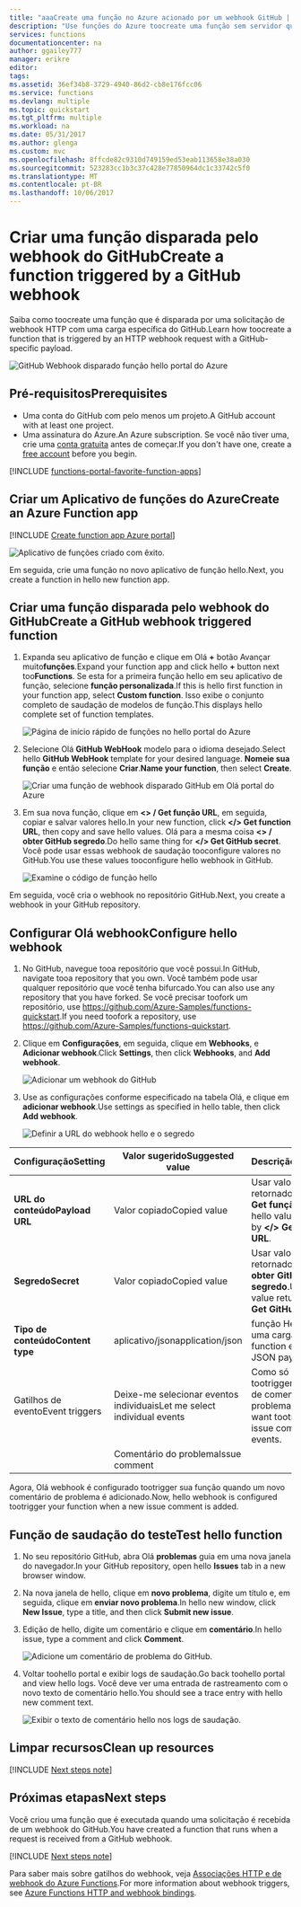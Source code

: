 ```yaml
---
title: "aaaCreate uma função no Azure acionado por um webhook GitHub | Microsoft Docs"
description: "Use funções do Azure toocreate uma função sem servidor que é invocada por um webhook GitHub."
services: functions
documentationcenter: na
author: ggailey777
manager: erikre
editor: 
tags: 
ms.assetid: 36ef34b8-3729-4940-86d2-cb8e176fcc06
ms.service: functions
ms.devlang: multiple
ms.topic: quickstart
ms.tgt_pltfrm: multiple
ms.workload: na
ms.date: 05/31/2017
ms.author: glenga
ms.custom: mvc
ms.openlocfilehash: 8ffcde82c9310d749159ed53eab113658e38a030
ms.sourcegitcommit: 523283cc1b3c37c428e77850964dc1c33742c5f0
ms.translationtype: MT
ms.contentlocale: pt-BR
ms.lasthandoff: 10/06/2017
---
```

# <a name="create-a-function-triggered-by-a-github-webhook"></a><span data-ttu-id="19369-103">Criar uma função disparada pelo webhook do GitHub</span><span class="sxs-lookup"><span data-stu-id="19369-103">Create a function triggered by a GitHub webhook</span></span>

<span data-ttu-id="19369-104">Saiba como toocreate uma função que é disparada por uma solicitação de webhook HTTP com uma carga específica do GitHub.</span><span class="sxs-lookup"><span data-stu-id="19369-104">Learn how toocreate a function that is triggered by an HTTP webhook request with a GitHub-specific payload.</span></span>

![GitHub Webhook disparado função hello portal do Azure](./media/functions-create-github-webhook-triggered-function/function-app-in-portal-editor.png)

## <a name="prerequisites"></a><span data-ttu-id="19369-106">Pré-requisitos</span><span class="sxs-lookup"><span data-stu-id="19369-106">Prerequisites</span></span>

+ <span data-ttu-id="19369-107">Uma conta do GitHub com pelo menos um projeto.</span><span class="sxs-lookup"><span data-stu-id="19369-107">A GitHub account with at least one project.</span></span>
+ <span data-ttu-id="19369-108">Uma assinatura do Azure.</span><span class="sxs-lookup"><span data-stu-id="19369-108">An Azure subscription.</span></span> <span data-ttu-id="19369-109">Se você não tiver uma, crie uma [conta gratuita](https://azure.microsoft.com/free/?WT.mc_id=A261C142F) antes de começar.</span><span class="sxs-lookup"><span data-stu-id="19369-109">If you don't have one, create a [free account](https://azure.microsoft.com/free/?WT.mc_id=A261C142F) before you begin.</span></span>

[!INCLUDE [functions-portal-favorite-function-apps](../../includes/functions-portal-favorite-function-apps.md)]

## <a name="create-an-azure-function-app"></a><span data-ttu-id="19369-110">Criar um Aplicativo de funções do Azure</span><span class="sxs-lookup"><span data-stu-id="19369-110">Create an Azure Function app</span></span>

[!INCLUDE [Create function app Azure portal](../../includes/functions-create-function-app-portal.md)]

![Aplicativo de funções criado com êxito.](./media/functions-create-first-azure-function/function-app-create-success.png)

<span data-ttu-id="19369-112">Em seguida, crie uma função no novo aplicativo de função hello.</span><span class="sxs-lookup"><span data-stu-id="19369-112">Next, you create a function in hello new function app.</span></span>

<a name="create-function"></a>

## <a name="create-a-github-webhook-triggered-function"></a><span data-ttu-id="19369-113">Criar uma função disparada pelo webhook do GitHub</span><span class="sxs-lookup"><span data-stu-id="19369-113">Create a GitHub webhook triggered function</span></span>

1. <span data-ttu-id="19369-114">Expanda seu aplicativo de função e clique em Olá  **+**  botão Avançar muito**funções**.</span><span class="sxs-lookup"><span data-stu-id="19369-114">Expand your function app and click hello **+** button next too**Functions**.</span></span> <span data-ttu-id="19369-115">Se esta for a primeira função hello em seu aplicativo de função, selecione **função personalizada**.</span><span class="sxs-lookup"><span data-stu-id="19369-115">If this is hello first function in your function app, select **Custom function**.</span></span> <span data-ttu-id="19369-116">Isso exibe o conjunto completo de saudação de modelos de função.</span><span class="sxs-lookup"><span data-stu-id="19369-116">This displays hello complete set of function templates.</span></span>

    ![Página de início rápido de funções no hello portal do Azure](./media/functions-create-github-webhook-triggered-function/add-first-function.png)

2. <span data-ttu-id="19369-118">Selecione Olá **GitHub WebHook** modelo para o idioma desejado.</span><span class="sxs-lookup"><span data-stu-id="19369-118">Select hello **GitHub WebHook** template for your desired language.</span></span> <span data-ttu-id="19369-119">**Nomeie sua função** e então selecione **Criar**.</span><span class="sxs-lookup"><span data-stu-id="19369-119">**Name your function**, then select **Create**.</span></span>

     ![Criar uma função de webhook disparado GitHub em Olá portal do Azure](./media/functions-create-github-webhook-triggered-function/functions-create-github-webhook-trigger.png) 

3. <span data-ttu-id="19369-121">Em sua nova função, clique em **<> / Get função URL**, em seguida, copiar e salvar valores hello.</span><span class="sxs-lookup"><span data-stu-id="19369-121">In your new function, click **</> Get function URL**, then copy and save hello values.</span></span> <span data-ttu-id="19369-122">Olá para a mesma coisa **<> / obter GitHub segredo**.</span><span class="sxs-lookup"><span data-stu-id="19369-122">Do hello same thing for **</> Get GitHub secret**.</span></span> <span data-ttu-id="19369-123">Você pode usar essas webhook de saudação tooconfigure valores no GitHub.</span><span class="sxs-lookup"><span data-stu-id="19369-123">You use these values tooconfigure hello webhook in GitHub.</span></span>

    ![Examine o código de função hello](./media/functions-create-github-webhook-triggered-function/functions-copy-function-url-github-secret.png)

<span data-ttu-id="19369-125">Em seguida, você cria o webhook no repositório GitHub.</span><span class="sxs-lookup"><span data-stu-id="19369-125">Next, you create a webhook in your GitHub repository.</span></span>

## <a name="configure-hello-webhook"></a><span data-ttu-id="19369-126">Configurar Olá webhook</span><span class="sxs-lookup"><span data-stu-id="19369-126">Configure hello webhook</span></span>

1. <span data-ttu-id="19369-127">No GitHub, navegue tooa repositório que você possui.</span><span class="sxs-lookup"><span data-stu-id="19369-127">In GitHub, navigate tooa repository that you own.</span></span> <span data-ttu-id="19369-128">Você também pode usar qualquer repositório que você tenha bifurcado.</span><span class="sxs-lookup"><span data-stu-id="19369-128">You can also use any repository that you have forked.</span></span> <span data-ttu-id="19369-129">Se você precisar toofork um repositório, use <https://github.com/Azure-Samples/functions-quickstart>.</span><span class="sxs-lookup"><span data-stu-id="19369-129">If you need toofork a repository, use <https://github.com/Azure-Samples/functions-quickstart>.</span></span>

1. <span data-ttu-id="19369-130">Clique em **Configurações**, em seguida, clique em **Webhooks**, e **Adicionar webhook**.</span><span class="sxs-lookup"><span data-stu-id="19369-130">Click **Settings**, then click **Webhooks**, and  **Add webhook**.</span></span>

    ![Adicionar um webhook do GitHub](./media/functions-create-github-webhook-triggered-function/functions-create-new-github-webhook-2.png)

1. <span data-ttu-id="19369-132">Use as configurações conforme especificado na tabela Olá, e clique em **adicionar webhook**.</span><span class="sxs-lookup"><span data-stu-id="19369-132">Use settings as specified in hello table, then click **Add webhook**.</span></span>

    ![Definir a URL do webhook hello e o segredo](./media/functions-create-github-webhook-triggered-function/functions-create-new-github-webhook-3.png)

| <span data-ttu-id="19369-134">Configuração</span><span class="sxs-lookup"><span data-stu-id="19369-134">Setting</span></span> | <span data-ttu-id="19369-135">Valor sugerido</span><span class="sxs-lookup"><span data-stu-id="19369-135">Suggested value</span></span> | <span data-ttu-id="19369-136">Descrição</span><span class="sxs-lookup"><span data-stu-id="19369-136">Description</span></span> |
|---|---|---|
| <span data-ttu-id="19369-137">**URL do conteúdo**</span><span class="sxs-lookup"><span data-stu-id="19369-137">**Payload URL**</span></span> | <span data-ttu-id="19369-138">Valor copiado</span><span class="sxs-lookup"><span data-stu-id="19369-138">Copied value</span></span> | <span data-ttu-id="19369-139">Usar valor Olá retornado pela **<> / Get função URL**.</span><span class="sxs-lookup"><span data-stu-id="19369-139">Use hello value returned by  **</> Get function URL**.</span></span> |
| <span data-ttu-id="19369-140">**Segredo**</span><span class="sxs-lookup"><span data-stu-id="19369-140">**Secret**</span></span>   | <span data-ttu-id="19369-141">Valor copiado</span><span class="sxs-lookup"><span data-stu-id="19369-141">Copied value</span></span> | <span data-ttu-id="19369-142">Usar valor Olá retornado pela **<> / obter GitHub segredo**.</span><span class="sxs-lookup"><span data-stu-id="19369-142">Use hello value returned by  **</> Get GitHub secret**.</span></span> |
| <span data-ttu-id="19369-143">**Tipo de conteúdo**</span><span class="sxs-lookup"><span data-stu-id="19369-143">**Content type**</span></span> | <span data-ttu-id="19369-144">aplicativo/json</span><span class="sxs-lookup"><span data-stu-id="19369-144">application/json</span></span> | <span data-ttu-id="19369-145">função Hello espera uma carga JSON.</span><span class="sxs-lookup"><span data-stu-id="19369-145">hello function expects a JSON payload.</span></span> |
| <span data-ttu-id="19369-146">Gatilhos de evento</span><span class="sxs-lookup"><span data-stu-id="19369-146">Event triggers</span></span> | <span data-ttu-id="19369-147">Deixe-me selecionar eventos individuais</span><span class="sxs-lookup"><span data-stu-id="19369-147">Let me select individual events</span></span> | <span data-ttu-id="19369-148">Como só queremos tootrigger em eventos de comentário do problema.</span><span class="sxs-lookup"><span data-stu-id="19369-148">We only want tootrigger on issue comment events.</span></span>  |
| | <span data-ttu-id="19369-149">Comentário do problema</span><span class="sxs-lookup"><span data-stu-id="19369-149">Issue comment</span></span> |  |

<span data-ttu-id="19369-150">Agora, Olá webhook é configurado tootrigger sua função quando um novo comentário de problema é adicionado.</span><span class="sxs-lookup"><span data-stu-id="19369-150">Now, hello webhook is configured tootrigger your function when a new issue comment is added.</span></span>

## <a name="test-hello-function"></a><span data-ttu-id="19369-151">Função de saudação do teste</span><span class="sxs-lookup"><span data-stu-id="19369-151">Test hello function</span></span>

1. <span data-ttu-id="19369-152">No seu repositório GitHub, abra Olá **problemas** guia em uma nova janela do navegador.</span><span class="sxs-lookup"><span data-stu-id="19369-152">In your GitHub repository, open hello **Issues** tab in a new browser window.</span></span>

1. <span data-ttu-id="19369-153">Na nova janela de hello, clique em **novo problema**, digite um título e, em seguida, clique em **enviar novo problema**.</span><span class="sxs-lookup"><span data-stu-id="19369-153">In hello new window, click **New Issue**, type a title, and then click **Submit new issue**.</span></span>

1. <span data-ttu-id="19369-154">Edição de hello, digite um comentário e clique em **comentário**.</span><span class="sxs-lookup"><span data-stu-id="19369-154">In hello issue, type a comment and click **Comment**.</span></span>

    ![Adicione um comentário de problema do GitHub.](./media/functions-create-github-webhook-triggered-function/functions-github-webhook-add-comment.png)

1. <span data-ttu-id="19369-156">Voltar toohello portal e exibir logs de saudação.</span><span class="sxs-lookup"><span data-stu-id="19369-156">Go back toohello portal and view hello logs.</span></span> <span data-ttu-id="19369-157">Você deve ver uma entrada de rastreamento com o novo texto de comentário hello.</span><span class="sxs-lookup"><span data-stu-id="19369-157">You should see a trace entry with hello new comment text.</span></span>

     ![Exibir o texto de comentário hello nos logs de saudação.](./media/functions-create-github-webhook-triggered-function/function-app-view-logs.png)

## <a name="clean-up-resources"></a><span data-ttu-id="19369-159">Limpar recursos</span><span class="sxs-lookup"><span data-stu-id="19369-159">Clean up resources</span></span>

[!INCLUDE [Next steps note](../../includes/functions-quickstart-cleanup.md)]

## <a name="next-steps"></a><span data-ttu-id="19369-160">Próximas etapas</span><span class="sxs-lookup"><span data-stu-id="19369-160">Next steps</span></span>

<span data-ttu-id="19369-161">Você criou uma função que é executada quando uma solicitação é recebida de um webhook do GitHub.</span><span class="sxs-lookup"><span data-stu-id="19369-161">You have created a function that runs when a request is received from a GitHub webhook.</span></span>

[!INCLUDE [Next steps note](../../includes/functions-quickstart-next-steps.md)]

<span data-ttu-id="19369-162">Para saber mais sobre gatilhos do webhook, veja [Associações HTTP e de webhook do Azure Functions](functions-bindings-http-webhook.md).</span><span class="sxs-lookup"><span data-stu-id="19369-162">For more information about webhook triggers, see [Azure Functions HTTP and webhook bindings](functions-bindings-http-webhook.md).</span></span>
